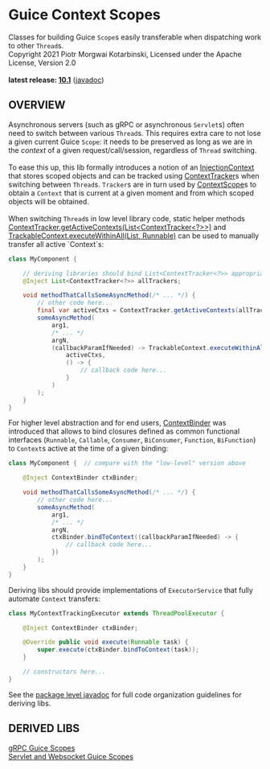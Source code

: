 # Guice Context Scopes

Classes for building Guice `Scope`s easily transferable when dispatching work to other `Thread`s.<br/>
Copyright 2021 Piotr Morgwai Kotarbinski, Licensed under the Apache License, Version 2.0<br/>
<br/>
**latest release: [10.1](https://search.maven.org/artifact/pl.morgwai.base/guice-context-scopes/10.1/jar)**
([javadoc](https://javadoc.io/doc/pl.morgwai.base/guice-context-scopes/10.1))


## OVERVIEW

Asynchronous servers (such as gRPC or asynchronous `Servlet`s) often need to switch between various `Thread`s. This requires extra care to not lose a given current Guice `Scope`: it needs to be preserved as long as we are in the  _context_  of a given request/call/session, regardless of `Thread` switching.<br/>
<br/>
To ease this up, this lib formally introduces a notion of an [InjectionContext](https://javadoc.io/doc/pl.morgwai.base/guice-context-scopes/latest/pl/morgwai/base/guice/scopes/InjectionContext.html) that stores scoped objects and can be tracked using [ContextTracker](https://javadoc.io/doc/pl.morgwai.base/guice-context-scopes/latest/pl/morgwai/base/guice/scopes/ContextTracker.html)s when switching between `Thread`s. `Tracker`s are in turn used by [ContextScope](https://javadoc.io/doc/pl.morgwai.base/guice-context-scopes/latest/pl/morgwai/base/guice/scopes/ContextScope.html)s to obtain a `Context` that is current at a given moment and from which scoped objects will be obtained.<br/>
<br/>
When switching `Thread`s in low level library code, static helper methods [ContextTracker.getActiveContexts(List<ContextTracker<?>>)](https://javadoc.io/doc/pl.morgwai.base/guice-context-scopes/latest/pl/morgwai/base/guice/scopes/ContextTracker.html#getActiveContexts(java.util.List)) and [TrackableContext.executeWithinAll(List<TrackableContext>, Runnable)](https://javadoc.io/doc/pl.morgwai.base/guice-context-scopes/latest/pl/morgwai/base/guice/scopes/TrackableContext.html#executeWithinAll(java.util.List,java.lang.Runnable)) can be used to manually transfer all active `Context`s:
```java
class MyComponent {

    // deriving libraries should bind List<ContextTracker<?>> appropriately
    @Inject List<ContextTracker<?>> allTrackers;

    void methodThatCallsSomeAsyncMethod(/* ... */) {
        // other code here...
        final var activeCtxs = ContextTracker.getActiveContexts(allTrackers);
        someAsyncMethod(
            arg1,
            /* ... */
            argN,
            (callbackParamIfNeeded) -> TrackableContext.executeWithinAll(
                activeCtxs,
                () -> {
                    // callback code here...
                }
            )
        );
    }
}
```
For higher level abstraction and for end users, [ContextBinder](https://javadoc.io/doc/pl.morgwai.base/guice-context-scopes/latest/pl/morgwai/base/guice/scopes/ContextBinder.html) was introduced that allows to bind closures defined as common functional interfaces (`Runnable`, `Callable`, `Consumer`, `BiConsumer`, `Function`, `BiFunction`) to `Context`s active at the time of a given binding:
```java
class MyComponent {  // compare with the "low-level" version above

    @Inject ContextBinder ctxBinder;

    void methodThatCallsSomeAsyncMethod(/* ... */) {
        // other code here...
        someAsyncMethod(
            arg1,
            /* ... */
            argN,
            ctxBinder.bindToContext((callbackParamIfNeeded) -> {
                // callback code here...
            })
        );
    }
}
```
Deriving libs should provide implementations of `ExecutorService` that fully automate `Context` transfers:
```java
class MyContextTrackingExecutor extends ThreadPoolExecutor {

    @Inject ContextBinder ctxBinder;

    @Override public void execute(Runnable task) {
        super.execute(ctxBinder.bindToContext(task));
    }

    // constructors here...
}
```
See the [package level javadoc](https://javadoc.io/doc/pl.morgwai.base/guice-context-scopes/latest/pl/morgwai/base/guice/scopes/package-summary.html) for full code organization guidelines for deriving libs.


## DERIVED LIBS

[gRPC Guice Scopes](https://github.com/morgwai/grpc-scopes)<br/>
[Servlet and Websocket Guice Scopes](https://github.com/morgwai/servlet-scopes)
